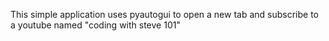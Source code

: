 This simple application uses pyautogui to open a new tab and subscribe to a youtube named "coding with steve 101" 
